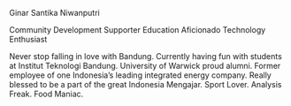 Ginar Santika Niwanputri

Community Development Supporter
Education Aficionado
Technology Enthusiast

Never stop falling in love with Bandung.
Currently having fun with students at Institut Teknologi Bandung.
University of Warwick proud alumni.
Former employee of one Indonesia’s leading integrated energy company.
Really blessed to be a part of the great Indonesia Mengajar.
Sport Lover. Analysis Freak. Food Maniac.
